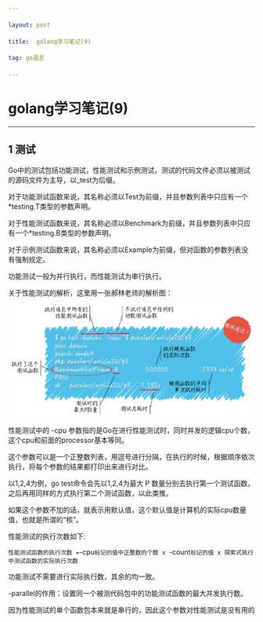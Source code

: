 ```yaml
---

layout: post

title:  golang学习笔记(9)

tag: go语言

---
```


# golang学习笔记(9)

---

## 1 测试

Go中的测试包括功能测试，性能测试和示例测试，测试的代码文件必须以被测试的源码文件为主导，以_test为后缀。

对于功能测试函数来说，其名称必须以Test为前缀，并且参数列表中只应有一个*testing.T类型的参数声明。

对于性能测试函数来说，其名称必须以Benchmark为前缀，并且参数列表中只应有一个*testing.B类型的参数声明。

对于示例测试函数来说，其名称必须以Example为前缀，但对函数的参数列表没有强制规定。

功能测试一般为并行执行，而性能测试为串行执行。

关于性能测试的解析，这里用一张郝林老师的解析图：

![alt 性能测试内容解析](/images/posts/golang学习笔记/9-1.png)

性能测试中的 -cpu 参数指的是Go在进行性能测试时，同时并发的逻辑cpu个数，这个cpu和前面的processor基本等同。

这个参数可以是一个正整数列表，用逗号进行分隔，在执行的时候，根据顺序依次执行，将每个参数的结果都打印出来进行对比。

以1,2,4为例，go test命令会先以1,2,4为最大 P 数量分别去执行第一个测试函数，之后再用同样的方式执行第二个测试函数，以此类推。

如果这个参数不加的话，就表示用默认值，这个默认值是计算机的实际cpu数量值，也就是所谓的“核”。

性能测试的执行次数如下:

`
性能测试函数的执行次数 = `-cpu`标记的值中正整数的个数 x `-count`标记的值 x 探索式执行中测试函数的实际执行次数`

功能测试不需要进行实际执行数，其余的均一致。

-parallel的作用：设置同一个被测代码包中的功能测试函数的最大并发执行数。

因为性能测试的单个函数包本来就是串行的，因此这个参数对性能测试是没有用的